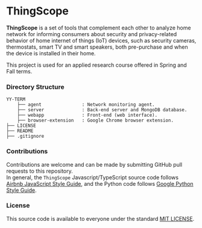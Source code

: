 # ThingScope
**ThingScope** is a set of tools that complement each other to analyze home network for informing consumers about security and privacy-related behavior of home
internet of things (IoT) devices, such as security cameras, thermostats, smart TV and smart
speakers, both pre-purchase and when the device is installed in their home.

This project is used for an applied research course offered in Spring and Fall terms. 

### Directory Structure
```
YY-TERM
    ├── agent               : Network monitoring agent.
    ├── server              : Back-end server and MongoDB database.
    ├── webapp              : Front-end (web interface).
    ├── browser-extension   : Google Chrome browser extension.
├── LICENSE
├── README
├── .gitignore
```

### Contributions
Contributions are welcome and can be made by submitting GitHub pull requests
to this repository.  
In general, the `ThingScope` Javascript/TypeScript source code follows [Airbnb JavaScript Style Guide](https://github.com/airbnb/javascript), and the Python code follows [Google Python Style Guide](https://google.github.io/styleguide/pyguide.html).


### License
This source code is available to everyone under the standard
[MIT LICENSE](https://github.com/irtlab/thingscope/blob/master/LICENSE).
